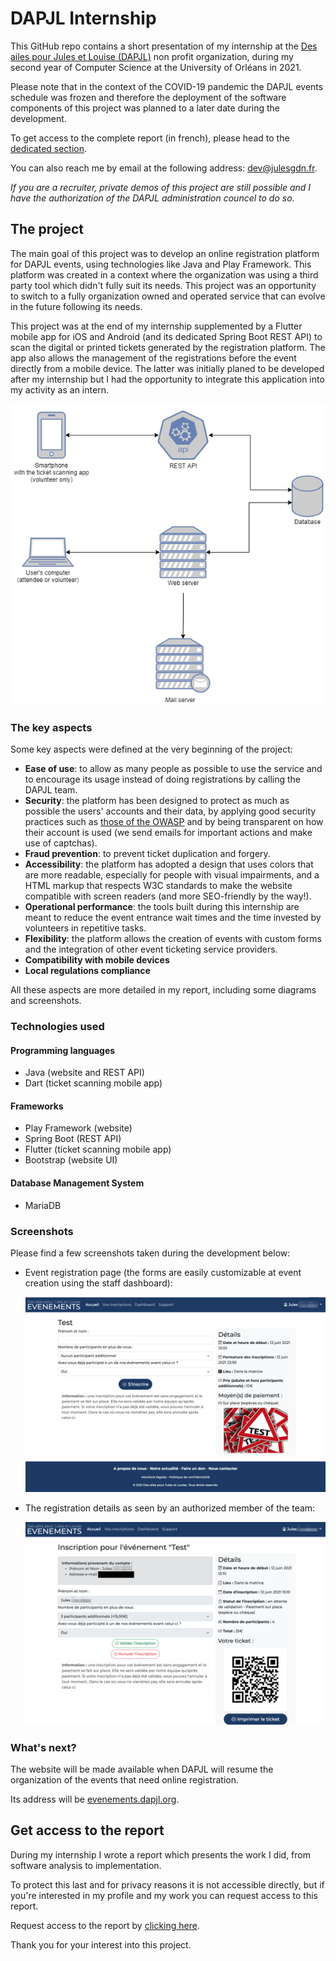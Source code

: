# DAPJL Internship

This GitHub repo contains a short presentation of my internship at the [Des ailes pour Jules et Louise (DAPJL)](https://www.desailespourjulesetlouise.fr) non profit organization, during my second year of Computer Science at the University of Orléans in 2021.

Please note that in the context of the COVID-19 pandemic the DAPJL events schedule was frozen and therefore the deployment of the software components of this project was planned to a later date during the development.

To get access to the complete report (in french), please head to the [dedicated section](#get-access-to-the-report).

You can also reach me by email at the following address: [dev@julesgdn.fr](mailto:dev@julesgdn.fr).

*If you are a recruiter, private demos of this project are still possible and I have the authorization of the DAPJL administration councel to do so.*

## The project

The main goal of this project was to develop an online registration platform for DAPJL events, using technologies like Java and Play Framework. This platform was created in a context where the organization was using a third party tool which didn't fully suit its needs. This project was an opportunity to switch to a fully organization owned and operated service that can evolve in the future following its needs.

This project was at the end of my internship supplemented by a Flutter mobile app for iOS and Android (and its dedicated Spring Boot REST API) to scan the digital or printed tickets generated by the registration platform. The app also allows the management of the registrations before the event directly from a mobile device.
The latter was initially planed to be developed after my internship but I had the opportunity to integrate this application into my activity as an intern.

![The structure of the project](img/structure.png "The structure of the project")

### The key aspects

Some key aspects were defined at the very beginning of the project:
- **Ease of use**: to allow as many people as possible to use the service and to encourage its usage instead of doing registrations by calling the DAPJL team.
- **Security**: the platform has been designed to protect as much as possible the  users' accounts and their data, by applying good security practices such as [those of the OWASP](https://cheatsheetseries.owasp.org/) and by being transparent on how their account is used (we send emails for important actions and make use of captchas).
- **Fraud prevention**: to prevent ticket duplication and forgery.
- **Accessibility**: the platform has adopted a design that uses colors that are more readable, especially for people with visual impairments, and a HTML markup that respects W3C standards to make the website compatible with screen readers (and more SEO-friendly by the way!).
- **Operational performance**: the tools built during this internship are meant to reduce the event entrance wait times and the time invested by volunteers in repetitive tasks.
- **Flexibility**: the platform allows the creation of events with custom forms and the integration of other event ticketing service providers.
- **Compatibility with mobile devices**
- **Local regulations compliance**

All these aspects are more detailed in my report, including some diagrams and screenshots.

### Technologies used

#### Programming languages

- Java (website and REST API)
- Dart (ticket scanning mobile app)

#### Frameworks

- Play Framework (website)
- Spring Boot (REST API)
- Flutter (ticket scanning mobile app)
- Bootstrap (website UI)

#### Database Management System

- MariaDB

### Screenshots

Please find a few screenshots taken during the development below:

- Event registration page (the forms are easily customizable at event creation using the staff dashboard): 

  ![The registration page for an event](img/registration_screen.png "The registration page for an event")

- The registration details as seen by an authorized member of the team:

  ![user_registration_dashboard](img/user_registration_dashboard.png "The registration details as seen by an authorized member of the team")

### What's next?

The website will be made available when DAPJL will resume the organization of the events that need online registration.

Its address will be [evenements.dapjl.org](https://evenements.dapjl.org/).

## Get access to the report

During my internship I wrote a report which presents the work I did, from software analysis to implementation.

To protect this last and for privacy reasons it is not accessible directly, but if you're interested in my profile and my work you can request access to this report.

Request access to the report by [clicking here](mailto:dev@julesgdn.fr?subject=DAPJL%20Internship%20Report%20access%20request).

Thank you for your interest into this project.
